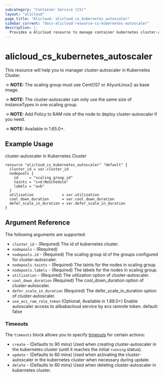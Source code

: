 ```yaml
---
subcategory: "Container Service (CS)"
layout: "alicloud"
page_title: "Alicloud: alicloud_cs_kubernetes_autoscaler"
sidebar_current: "docs-alicloud-resource-cs-kubernetes-autoscaler"
description: |-
  Provides a Alicloud resource to manage container kubernetes cluster-autoscaler.
---
```


# alicloud\_cs\_kubernetes\_autoscaler

This resource will help you to manager cluster-autoscaler in Kubernetes Cluster. 

-> **NOTE:** The scaling group must use CentOS7 or AliyunLinux2 as base image.

-> **NOTE:** The cluster-autoscaler can only use the same size of instanceTypes in one scaling group. 

-> **NOTE:** Add Policy to RAM role of the node to deploy cluster-autoscaler if you need.

-> **NOTE:** Available in 1.65.0+.

## Example Usage

cluster-autoscaler in Kubernetes Cluster

```
resource "alicloud_cs_kubernetes_autoscaler" "default" {
  cluster_id = var.cluster_id
  nodepools {
    id     = "scaling_group_id"
    taints = "c=d:NoSchedule"
    labels = "a=b"
  }
  utilization             = var.utilization
  cool_down_duration      = var.cool_down_duration
  defer_scale_in_duration = var.defer_scale_in_duration
}
```


## Argument Reference

The following arguments are supported:

* `cluster_id` - (Required) The id of kubernetes cluster.
* `nodepools` - (Required) 
* `nodepools.id` - (Required) The scaling group id of the groups configured for cluster-autoscaler.
* `nodepools.taints` - (Required) The taints for the nodes in scaling group.
* `nodepools.labels` - (Required) The labels for the nodes in scaling group.
* `utilization` - (Required) The utilization option of cluster-autoscaler.
* `cool_down_duration` (Required) The cool_down_duration option of cluster-autoscaler.  
* `defer_scale_in_duration` (Required) The defer_scale_in_duration option of cluster-autoscaler.
* `use_ecs_ram_role_token` (Optional, Available in 1.88.0+) Enable autoscaler access to alibabacloud service by ecs ramrole token. default: false

### Timeouts

The `timeouts` block allows you to specify [timeouts](https://www.terraform.io/docs/configuration-0-11/resources.html#timeouts) for certain actions:

* `create` - (Defaults to 90 mins) Used when creating cluster-autoscaler in the kubernetes cluster (until it reaches the initial `running` status). 
* `update` - (Defaults to 60 mins) Used when activating the cluster-autoscaler in the kubernetes cluster when necessary during update.
* `delete` - (Defaults to 60 mins) Used when deleting cluster-autoscaler in kubernetes cluster. 

